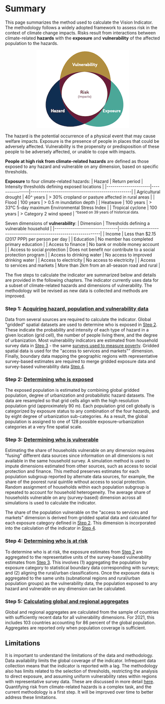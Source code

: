# Summary

This page summarizes the method used to calculate the Vision Indicator. The methodology follows a widely adopted framework to assess risk in the context of climate change impacts. Risks result from interactions between climate-related **hazards** with the **exposure** and **vulnerability** of the affected population to the hazards. 

<div align="center">
	<img src="../docs/images/framework.png">
</div>

The hazard is the potential occurrence of a physical event that may cause welfare impacts. Exposure is the presence of people in places that could be adversely affected. Vulnerability is the propensity or predisposition of these people to be adversely affected, or unable to cope with impacts. 

**People at high risk from climate-related hazards** are defined as those exposed to any hazard and vulnerable on any dimension, based on specific thresholds. 

**Exposure** to four climate-related hazards: 
| Hazard               | Return period  | Intensity thresholds defining exposed locations   |
|----------------------|----------------|---------------------------------------------------|
| Agricultural drought | 40^ years      | > 30% cropland or pasture affected in rural areas |
| Flood                | 100 years      | > 0.5 m inundation depth                          |
| Heatwave             | 100 years      | > 33°C 5-day maximum Environmental Stress Index   |
| Tropical cyclone     | 100 years      | > Category 2 wind speed                           |
<sup>^based on 39 years of historical data.</sup>

Seven dimensions of **vulnerability**:
| Dimension                      | Thresholds defining a vulnerable household                         |
|--------------------------------|--------------------------------------------------------------------|
| Income                         | Less than $2.15 (2017 PPP) per person per day                      |
| Education                      | No member has completed primary education                          |
| Access to finance              | No bank or mobile money account                                    |
| Access to social protection    | Does not benefit nor contribute to a social protection program     |
| Access to drinking water       | No access to improved drinking water                               |
| Access to electricity          | No access to electricity                                           |
| Access to services and markets | More than 2km from an all-season road and rural                    |

The five steps to calculate the indicator are summarized below and details are provided in the following chapters. The indicator currently uses data for a subset of climate-related hazards and dimensions of vulnerability. The methodology will be revised as new data is collected and methods are improved.

### Step 1: [Acquiring hazard, population and vulnerability data](1_data)

Data from several sources are required to calculate the indicator. Global "gridded" spatial datasets are used to determine who is exposed in [Step 2](2_exposure). These indicate the probability and intensity of each type of hazard in a given location (grid cell), the number of people living there, and the degree of urbanization. Most vulnerability indicators are estimated from household survey data in [Step 3](3_vulnerability) - the same [surveys used to measure poverty](https://datanalytics.worldbank.org/PIP-Methodology/acquiring.html#selection). Gridded spatial data is used for the "access to services and markets"" dimension. Finally, boundary data mapping the geographic regions with representative survey-based estimates are required to merge gridded exposure data and survey-based vulnerability data [Step 4](4_risk).

### Step 2: [Determining who is exposed](2_exposure)

The exposed population is estimated by combining global gridded population, degree of urbanization and probabilistic hazard datasets. The data are resampled so that grid cells align with the high resolution population grid (approximately 90 m). Each population grid cell globally is categorized by exposure status to any combination of the four hazards, and by eight degree of urbanization sub-categories. As a result, the global population is assigned to one of 128 possible exposure-urbanization categories at a very fine spatial scale.

### Step 3: [Determining who is vulnerable](3_vulnerability)

Estimating the share of households vulnerable on any dimension requires "fusing" different data sources since information on all dimensions is not available in the same household survey. A simulation method is used to impute dimensions estimated from other sources, such as access to social protection and finance. This method preserves estimates for each population subgroup reported by alternate data sources, for example, the share of the poorest rural quintile without access to social protection. Random assignment of households within each population subgroup is repeated to account for household heterogeneity. The average share of households vulnerable on any (survey-based) dimension across all simulations is used to calculate the indicator. 

The share of the population vulnerable on the "access to services and markets" dimension is derived from gridded spatial data and calculated for each exposure category defined in [Step 2](2_exposure). This dimension is incorporated into the calculation of the indicator in [Step 4](4_risk).

### Step 4: [Determining who is at risk](4_risk)
To determine who is at risk, the exposure estimates from [Step 2](2_exposure) are aggregated to the representative units of the survey-based vulnerability estimates from [Step 3](3_vulnerability). This involves (1) aggregating the population by exposure category to statistical boundary data corresponding with surveys; and (2) aligning the rural/urban classifications. Once the exposure data is aggregated to the same units (subnational regions and rural/urban population groups) as the vulnerability data, the population exposed to any hazard and vulnerable on any dimension can be calculated.

### Step 5: [Calculating global and regional aggregates](5_aggregates)
Global and regional aggregates are calculated from the sample of countries with sufficiently recent data for all vulnerability dimensions. For 2021, this includes 103 countries accounting for 86 percent of the global population. Aggregates are reported only when population coverage is sufficient.


## Limitations
It is important to understand the limitations of the data and methodology. Data availability limits the global coverage of the indicator. Infrequent data collection means that the indicator is reported with a lag. The methodology also has limits related to the selection of thresholds, restricting the analysis to direct exposure, and assuming uniform vulnerability rates within regions with representative survey data. These are discussed in more detail [here](limitations). Quantifying risk from climate-related hazards is a complex task, and the current methodology is a first step. It will be improved over time to better address these limitations.
